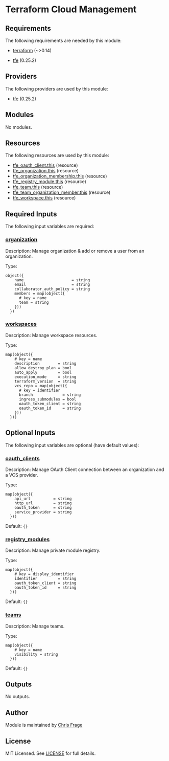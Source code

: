 # Terraform Cloud Management

<!-- TF_DOCS_BEGIN -->
## Requirements

The following requirements are needed by this module:

- <a name="requirement_terraform"></a> [terraform](#requirement_terraform) (~>0.14)

- <a name="requirement_tfe"></a> [tfe](#requirement_tfe) (0.25.2)

## Providers

The following providers are used by this module:

- <a name="provider_tfe"></a> [tfe](#provider_tfe) (0.25.2)

## Modules

No modules.

## Resources

The following resources are used by this module:

- [tfe_oauth_client.this](https://registry.terraform.io/providers/hashicorp/tfe/0.25.2/docs/resources/oauth_client) (resource)
- [tfe_organization.this](https://registry.terraform.io/providers/hashicorp/tfe/0.25.2/docs/resources/organization) (resource)
- [tfe_organization_membership.this](https://registry.terraform.io/providers/hashicorp/tfe/0.25.2/docs/resources/organization_membership) (resource)
- [tfe_registry_module.this](https://registry.terraform.io/providers/hashicorp/tfe/0.25.2/docs/resources/registry_module) (resource)
- [tfe_team.this](https://registry.terraform.io/providers/hashicorp/tfe/0.25.2/docs/resources/team) (resource)
- [tfe_team_organization_member.this](https://registry.terraform.io/providers/hashicorp/tfe/0.25.2/docs/resources/team_organization_member) (resource)
- [tfe_workspace.this](https://registry.terraform.io/providers/hashicorp/tfe/0.25.2/docs/resources/workspace) (resource)

## Required Inputs

The following input variables are required:

### <a name="input_organization"></a> [organization](#input_organization)

Description: Manage organization & add or remove a user from an organization.

Type:

```hcl
object({
    name                     = string
    email                    = string
    collaborator_auth_policy = string
    members = map(object({
      # key = name
      team = string
    }))
  })
```

### <a name="input_workspaces"></a> [workspaces](#input_workspaces)

Description: Manage workspace resources.

Type:

```hcl
map(object({
    # key = name
    description        = string
    allow_destroy_plan = bool
    auto_apply         = bool
    execution_mode     = string
    terraform_version  = string
    vcs_repo = map(object({
      # key = identifier
      branch             = string
      ingress_submodules = bool
      oauth_token_client = string
      oauth_token_id     = string
    }))
  }))
```

## Optional Inputs

The following input variables are optional (have default values):

### <a name="input_oauth_clients"></a> [oauth_clients](#input_oauth_clients)

Description: Manage OAuth Client connection between an organization and a VCS provider.

Type:

```hcl
map(object({
    api_url          = string
    http_url         = string
    oauth_token      = string
    service_provider = string
  }))
```

Default: `{}`

### <a name="input_registry_modules"></a> [registry_modules](#input_registry_modules)

Description: Manage private module registry.

Type:

```hcl
map(object({
    # key = display_identifier
    identifier         = string
    oauth_token_client = string
    oauth_token_id     = string
  }))
```

Default: `{}`

### <a name="input_teams"></a> [teams](#input_teams)

Description: Manage teams.

Type:

```hcl
map(object({
    # key = name
    visibility = string
  }))
```

Default: `{}`

## Outputs

No outputs.
<!-- TF_DOCS_END -->

## Author

Module is maintained by [Chris Frage](https://github.com/sh0shin)

## License

MIT Licensed. See [LICENSE](LICENSE.txt) for full details.
